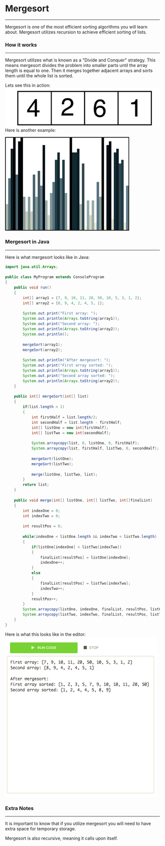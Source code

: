# Mergesort
<hr>
Mergesort is one of the most efficient sorting algorithms you will learn about. Mergesort utilizes recursion to achieve efficient sorting of lists.

### How it works
<hr>

Mergesort utilizes what is known as a "Divide and Conquer" strategy. This means mergesort divides the problem into smaller parts until the array length is equal to one. Then it merges together adjacent arrays and sorts them until the whole list is sorted.

Lets see this in action:
![Mergesort Example](../static/algorithms/Algorithms_and_Recursion_Mergesort_Example.gif)
Here is another example:

![Mergesort Example](../static/algorithms/Algorithms_Mergesort_Example2.gif)

### Mergesort in Java
<hr>
Here is what mergesort looks like in Java:


```Java
import java.util.Arrays;

public class MyProgram extends ConsoleProgram 
{
    public void run()
    {
        int[] array1 = {7, 9, 10, 11, 20, 50, 10, 5, 3, 1, 2};
        int[] array2 = {8, 9, 4, 2, 4, 5, 1};
        
        System.out.print("First array: ");
        System.out.println(Arrays.toString(array1));
        System.out.print("Second array: ");
        System.out.println(Arrays.toString(array2));
        System.out.println();

        mergeSort(array1);
        mergeSort(array2);

        System.out.println("After mergesort: ");
        System.out.print("First array sorted: ");
        System.out.println(Arrays.toString(array1));
        System.out.print("Second array sorted: ");
        System.out.println(Arrays.toString(array2));
    }
  
    public int[] mergeSort(int[] list)
    {
        if(list.length > 1)
        {
            int firstHalf = list.length/2;
            int secondHalf = list.length - firstHalf;
            int[] listOne = new int[firstHalf];
            int[] listTwo = new int[secondHalf];
      
            System.arraycopy(list, 0, listOne, 0, firstHalf);
            System.arraycopy(list, firstHalf, listTwo, 0, secondHalf);
      
            mergeSort(listOne);
            mergeSort(listTwo);
      
            merge(listOne, listTwo, list);
        }
        return list;
    }
  
    public void merge(int[] listOne, int[] listTwo, int[]finalList)
    {
        int indexOne = 0;
        int indexTwo = 0;
    
        int resultPos = 0;
    
        while(indexOne < listOne.length && indexTwo < listTwo.length)
        {
            if(listOne[indexOne] < listTwo[indexTwo])
            {
                finalList[resultPos] = listOne[indexOne];
                indexOne++;
            }
            else
            {
                finalList[resultPos] = listTwo[indexTwo];
                indexTwo++;
            }
            resultPos++;
        }
        System.arraycopy(listOne, indexOne, finalList, resultPos, listOne.length - indexOne);
        System.arraycopy(listTwo, indexTwo, finalList, resultPos, listTwo.length - indexTwo);
    }
}
```

Here is what this looks like in the editor:
![Mergesort Example In Editor](../static/algorithms/Algorithms_Mergesort_Example.png)


### Extra Notes
<hr>

It is important to know that if you utilize mergesort you will need to have extra space for temporary storage.

Mergesort is also recursive, meaning it calls upon itself.





